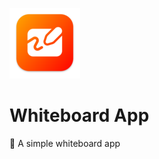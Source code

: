 ![Icon](https://github.com/ItsFoxDev/WhiteboardApp/raw/main/img/icon-small.png)
# Whiteboard App
🎨 A simple whiteboard app
